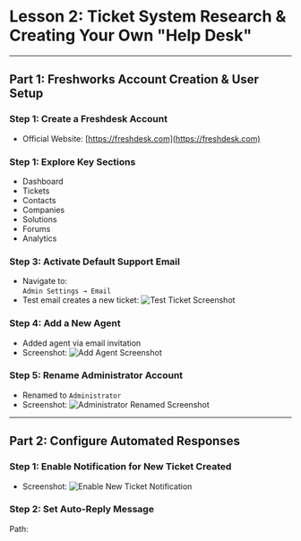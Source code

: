 # Lesson 2: Ticket System Research & Creating Your Own "Help Desk"

---

## Part 1: Freshworks Account Creation & User Setup

### Step 1: Create a Freshdesk Account
- Official Website: [https://freshdesk.com](https://freshdesk.com)

### Step 1: Explore Key Sections
- Dashboard
- Tickets
- Contacts
- Companies
- Solutions
- Forums
- Analytics

### Step 3: Activate Default Support Email
- Navigate to:  
`Admin Settings → Email`
- Test email creates a new ticket:
![Test Ticket Screenshot](https://github.com/user-attachments/assets/d85c0eeb-601a-4531-a111-e71b16eddea0)

### Step 4: Add a New Agent
- Added agent via email invitation
- Screenshot:
![Add Agent Screenshot](UPLOAD_SCREENSHOT_LINK)

### Step 5: Rename Administrator Account
- Renamed to `Administrator`
- Screenshot:
![Administrator Renamed Screenshot](UPLOAD_SCREENSHOT_LINK)

---

## Part 2: Configure Automated Responses

### Step 1: Enable Notification for New Ticket Created
- Screenshot:
![Enable New Ticket Notification](UPLOAD_SCREENSHOT_LINK)

### Step 2: Set Auto-Reply Message
Path:

